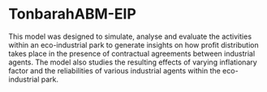 # TonbarahABM-EIP
This model was designed to simulate, analyse and evaluate the activities within an eco-industrial park to generate insights on how profit distribution takes place in the presence of contractual agreements between industrial agents. The model also studies the resulting effects of varying inflationary factor and the reliabilities of various industrial agents within the eco-industrial park.
